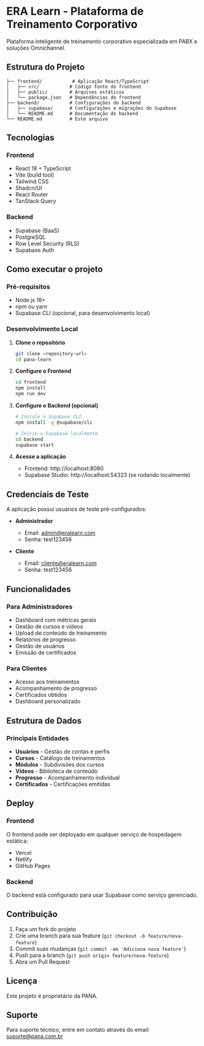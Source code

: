 
# ERA Learn - Plataforma de Treinamento Corporativo

Plataforma inteligente de treinamento corporativo especializada em PABX e soluções Omnichannel.

## Estrutura do Projeto

```
├── frontend/           # Aplicação React/TypeScript
│   ├── src/           # Código fonte do frontend
│   ├── public/        # Arquivos estáticos
│   └── package.json   # Dependências do frontend
├── backend/           # Configurações do backend
│   ├── supabase/      # Configurações e migrações do Supabase
│   └── README.md      # Documentação do backend
└── README.md          # Este arquivo
```

## Tecnologias

### Frontend
- React 18 + TypeScript
- Vite (build tool)
- Tailwind CSS
- Shadcn/UI
- React Router
- TanStack Query

### Backend
- Supabase (BaaS)
- PostgreSQL
- Row Level Security (RLS)
- Supabase Auth

## Como executar o projeto

### Pré-requisitos
- Node.js 18+
- npm ou yarn
- Supabase CLI (opcional, para desenvolvimento local)

### Desenvolvimento Local

1. **Clone o repositório**
   ```bash
   git clone <repository-url>
   cd pana-learn
   ```

2. **Configure o Frontend**
   ```bash
   cd frontend
   npm install
   npm run dev
   ```

3. **Configure o Backend (opcional)**
   ```bash
   # Instale o Supabase CLI
   npm install -g @supabase/cli
   
   # Inicie o Supabase localmente
   cd backend
   supabase start
   ```

4. **Acesse a aplicação**
   - Frontend: http://localhost:8080
   - Supabase Studio: http://localhost:54323 (se rodando localmente)

## Credenciais de Teste

A aplicação possui usuários de teste pré-configurados:

- **Administrador**
  - Email: admin@eralearn.com
  - Senha: test123456

- **Cliente**
  - Email: cliente@eralearn.com
  - Senha: test123456

## Funcionalidades

### Para Administradores
- Dashboard com métricas gerais
- Gestão de cursos e vídeos
- Upload de conteúdo de treinamento
- Relatórios de progresso
- Gestão de usuários
- Emissão de certificados

### Para Clientes
- Acesso aos treinamentos
- Acompanhamento de progresso
- Certificados obtidos
- Dashboard personalizado

## Estrutura de Dados

### Principais Entidades
- **Usuários** - Gestão de contas e perfis
- **Cursos** - Catálogo de treinamentos
- **Módulos** - Subdivisões dos cursos
- **Vídeos** - Biblioteca de conteúdo
- **Progresso** - Acompanhamento individual
- **Certificados** - Certificações emitidas

## Deploy

### Frontend
O frontend pode ser deployado em qualquer serviço de hospedagem estática:
- Vercel
- Netlify
- GitHub Pages

### Backend
O backend está configurado para usar Supabase como serviço gerenciado.

## Contribuição

1. Faça um fork do projeto
2. Crie uma branch para sua feature (`git checkout -b feature/nova-feature`)
3. Commit suas mudanças (`git commit -am 'Adiciona nova feature'`)
4. Push para a branch (`git push origin feature/nova-feature`)
5. Abra um Pull Request

## Licença

Este projeto é proprietário da PANA.

## Suporte

Para suporte técnico, entre em contato através do email: suporte@pana.com.br
